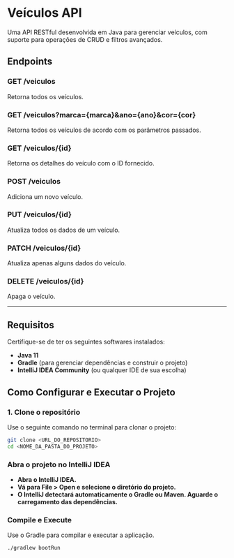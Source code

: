 # Veículos API

Uma API RESTful desenvolvida em Java para gerenciar veículos, com suporte para operações de CRUD e filtros avançados.

## Endpoints

### **GET /veiculos**
Retorna todos os veículos.

### **GET /veiculos?marca={marca}&ano={ano}&cor={cor}**
Retorna todos os veículos de acordo com os parâmetros passados.

### **GET /veiculos/{id}**
Retorna os detalhes do veículo com o ID fornecido.

### **POST /veiculos**
Adiciona um novo veículo.

### **PUT /veiculos/{id}**
Atualiza todos os dados de um veículo.

### **PATCH /veiculos/{id}**
Atualiza apenas alguns dados do veículo.

### **DELETE /veiculos/{id}**
Apaga o veículo.

---

## Requisitos

Certifique-se de ter os seguintes softwares instalados:
- **Java 11**
- **Gradle** (para gerenciar dependências e construir o projeto)
- **IntelliJ IDEA Community** (ou qualquer IDE de sua escolha)

## Como Configurar e Executar o Projeto

### **1. Clone o repositório**
Use o seguinte comando no terminal para clonar o projeto:
```bash
git clone <URL_DO_REPOSITORIO>
cd <NOME_DA_PASTA_DO_PROJETO>
```

### Abra o projeto no IntelliJ IDEA
- **Abra o IntelliJ IDEA.**
- **Vá para File > Open e selecione o diretório do projeto.**
- **O IntelliJ detectará automaticamente o Gradle ou Maven. Aguarde o carregamento das dependências.**

### Compile e Execute

Use o Gradle para compilar e executar a aplicação.
```bash
./gradlew bootRun
```
